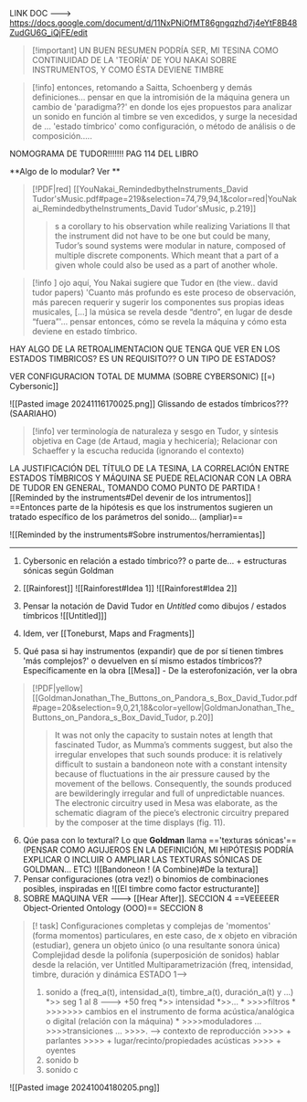 
LINK DOC ---> https://docs.google.com/document/d/11NxPNiOfMT86gngqzhd7j4eYtF8B48ZudGU6G_iQjFE/edit

> [!important] UN BUEN RESUMEN PODRÍA SER, MI TESINA COMO CONTINUIDAD DE LA 'TEORÍA' DE YOU NAKAI SOBRE INSTRUMENTOS, Y COMO ÉSTA DEVIENE TIMBRE

> [!info] entonces, retomando a Saitta, Schoenberg y demás definiciones... pensar en que la intromisión de la máquina genera un cambio de 'paradigma??' en donde los ejes propuestos para analizar un sonido en función al timbre se ven excedidos, y surge la necesidad de ... 'estado tímbrico' como configuración, o método de análisis o de composición.....

NOMOGRAMA DE TUDOR!!!!!!! PAG 114 DEL LIBRO

**Algo de lo modular? Ver **
> [!PDF|red] [[YouNakai_RemindedbytheInstruments_David Tudor'sMusic.pdf#page=219&selection=74,79,94,1&color=red|YouNakai_RemindedbytheInstruments_David Tudor'sMusic, p.219]]
> > s a corollary to his observation while realizing Variations II that the instrument did not have to be one but could be many, Tudor’s sound systems were modular in nature, composed of multiple discrete components. Which meant that a part of a given whole could also be used as a part of another whole.
> 
> 

> [!info ] ojo aquí, You Nakai sugiere que Tudor en (the view.. david tudor papers) 'Cuanto más profundo es este proceso de observación, más parecen requerir y sugerir los componentes sus propias ideas musicales, [...] la música se revela desde “dentro”, en lugar de desde “fuera”'... pensar entonces, cómo se revela la máquina y cómo esta deviene en estado tímbrico.

HAY ALGO DE LA RETROALIMENTACION QUE TENGA QUE VER EN LOS ESTADOS TIMBRICOS? ES UN REQUISITO?? O UN TIPO DE ESTADOS?

VER CONFIGURACION TOTAL DE MUMMA (SOBRE CYBERSONIC) [[=) Cybersonic]]


![[Pasted image 20241116170025.png]]
Glissando de estados tímbricos??? (SAARIAHO)


> [!info] ver terminología de naturaleza y sesgo en Tudor, y síntesis objetiva en Cage (de Artaud, magia y hechicería); Relacionar con Schaeffer y la escucha reducida (ignorando el contexto)

LA JUSTIFICACIÓN DEL TÍTULO DE LA TESINA, LA CORRELACIÓN ENTRE ESTADOS TÍMBRICOS Y MÁQUINA SE PUEDE RELACIONAR CON LA OBRA DE TUDOR EN GENERAL, TOMANDO COMO PUNTO DE PARTIDA ![[Reminded by the instruments#Del devenir de los intrumentos]]
==Entonces parte de la hipótesis es que los instrumentos sugieren un tratado específico de los parámetros del sonido... (ampliar)==

![[Reminded by the instruments#Sobre instrumentos/herramientas]]

---------
1) Cybersonic en relación a estado tímbrico?? o parte de... + estructuras sónicas según Goldman

2) [[Rainforest]]
![[Rainforest#Idea 1]]
![[Rainforest#Idea 2]]


3) Pensar la notación de David Tudor en *Untitled* como dibujos / estados tímbricos ![[Untitled]]] 
4) Idem, ver [[Toneburst, Maps and Fragments]]
5) Qué pasa si hay instrumentos (expandir) que de por sí tienen timbres 'más complejos?' o devuelven en sí mismo estados tímbricos?? Específicamente en la obra [[Mesa]] - De la esterofonización, ver la obra
> [!PDF|yellow] [[GoldmanJonathan_The_Buttons_on_Pandora_s_Box_David_Tudor.pdf#page=20&selection=9,0,21,18&color=yellow|GoldmanJonathan_The_Buttons_on_Pandora_s_Box_David_Tudor, p.20]]
> > It was not only the capacity to sustain notes at length that fascinated Tudor, as Mumma’s comments suggest, but also the irregular envelopes that such sounds produce: it is relatively difficult to sustain a bandoneon note with a constant intensity because of fluctuations in the air pressure caused by the movement of the bellows. Consequently, the sounds produced are bewilderingly irregular and full of unpredictable nuances. The electronic circuitry used in Mesa was elaborate, as the schematic diagram of the piece’s electronic circuitry prepared by the composer at the time displays (fig. 11).

6) Qúe pasa con lo textural? Lo que **Goldman** llama =='texturas sónicas'== (PENSAR COMO AGUJEROS EN LA DEFINICIÓN, MI HIPÓTESIS PODRÍA EXPLICAR O INCLUIR O AMPLIAR LAS TEXTURAS SÓNICAS DE GOLDMAN... ETC) ![[Bandoneon ! (A Combine)#De la textura]] 
7) Pensar configuraciones (otra vez!) o binomios de combinaciones posibles, inspiradas en ![[El timbre como factor estructurante]]
8) SOBRE MAQUINA VER ---> [[Hear After]]. SECCION 4 ==VEEEEER Object-Oriented Ontology (OOO)== SECCION 8

> [! task] Configuraciones completas y complejas de 'momentos' (forma momentos) particulares, en este caso, de x objeto en vibración (estudiar), genera un objeto único (o una resultante sonora única)
> 		Complejidad desde la polifonía (superposición de sonidos) hablar desde la relación, ver Untitled
> 		Multiparametrización (freq, intensidad, timbre, duración y dinámica
> ESTADO 1--> 
> 1) sonido a (freq_a(t), intensidad_a(t), timbre_a(t), duración_a(t) y ...)
> 		*>> seg 1 al 8 ---> +50 freq
> 		*>> intensidad
> 		 *>>...
> 			* >>>>filtros
> 				* >>>>>>> cambios en el instrumento de forma acústica/analógica o digital (relación con la máquina)
> 			* >>>>moduladores ...
> 			 >>>>transiciones ...
> 			 >>>>.      --> contexto de reproducción
> 			 >>>> + parlantes
> 			 >>>> + lugar/recinto/propiedades acústicas
> 			 >>>> + oyentes
> 1) sonido b
> 2) sonido c


![[Pasted image 20241004180205.png]]